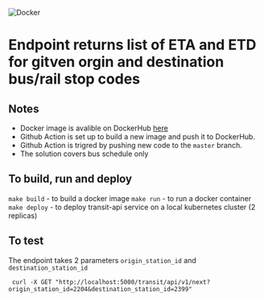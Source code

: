 ![Docker](https://github.com/nikita-y/transit-api/workflows/Docker/badge.svg)
# Endpoint returns list of ETA and ETD for gitven orgin and destination bus/rail stop codes

## Notes
- Docker image is avalible on DockerHub [here](https://hub.docker.com/repository/docker/nikitany/transit-api)
- Github Action is set up to build a new image and push it to DockerHub.
- Github Action is trigred by pushing new code to the `master` branch.
- The solution covers bus schedule only

## To build, run and deploy
`make build`  - to build a docker image
`make run`    - to run a docker container
`make deploy` - to deploy transit-api service on a local kubernetes cluster (2 replicas)

## To test
The endpoint takes 2 parameters `origin_station_id` and `destination_station_id`
```
 curl -X GET "http://localhost:5000/transit/api/v1/next?origin_station_id=2204&destination_station_id=2399"
```

